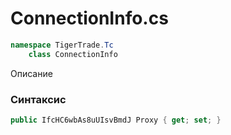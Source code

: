 
# ConnectionInfo.cs
```csharp
namespace TigerTrade.Tc  
    class ConnectionInfo
```

Описание

### Синтаксис
```csharp
public IfcHC6wbAs8uUIsvBmdJ Proxy { get; set; }
```
